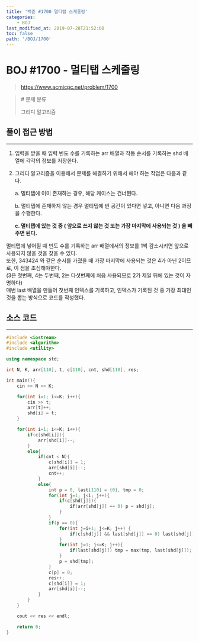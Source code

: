 ```yaml
---
title: '백준 #1700 멀티탭 스케줄링'
categories:
    - BOJ
last_modified_at: 2019-07-28T21:52:00
toc: false
path: '/BOJ/1700'
---
```


# BOJ #1700 - 멀티탭 스케줄링

> https://www.acmicpc.net/problem/1700


> \# 문제 분류
> 
> 그리디 알고리즘

## 풀이 접근 방법

---

1. 입력을 받을 때 입력 빈도 수를 기록하는 arr 배열과 작동 순서를 기록하는 shd 배열에 각각의 정보를 저장한다.

2. 그리디 알고리즘을 이용해서 문제를 해결하기 위해서 해야 하는 작업은 다음과 같다.

    a. 멀티탭에 이미 존재하는 경우, 해당 케이스는 건너뛴다.

    b. 멀티탭에 존재하지 않는 경우 멀티탭에 빈 공간이 있다면 넣고, 아니면 다음 과정을 수행한다.

    **c. 멀티탭에 있는 것 중 ( 앞으로 쓰지 않는 것 또는 가장 마지막에 사용되는 것 ) 을 빼주면 된다.**

멀티탭에 넣어질 때 빈도 수를 기록하는 arr 배열에서의 정보를 1씩 감소시키면 앞으로 사용되지 않을 것을 찾을 수 있다.<br>또한, 343424 와 같은 순서를 가졌을 때 가장 마지막에 사용되는 것은 4가 아닌 2이므로, 이 점을 조심해야한다.<br>(3은 첫번째, 4는 두번째, 2는 다섯번째에 처음 사용되므로 2가 제일 뒤에 있는 것이 자명하다)<br>매번 last 배열을 만들어 첫번째 인덱스를 기록하고, 인덱스가 기록된 것 중 가장 최대인 것을 뽑는 방식으로 코드를 작성했다.

## 소스 코드

---

```c++
#include <iostream>
#include <algorithm>
#include <utility>

using namespace std;

int N, K, arr[110], t, c[110], cnt, shd[110], res;

int main(){
    cin >> N >> K;

    for(int i=1; i<=K; i++){
        cin >> t;
        arr[t]++;
        shd[i] = t;
    }

    for(int i=1; i<=K; i++){
        if(c[shd[i]]){
            arr[shd[i]]--;
        }
        else{
            if(cnt < N){
                c[shd[i]] = 1;
                arr[shd[i]]--;
                cnt++;
            }
            else{
                int p = 0, last[110] = {0}, tmp = 0;
                for(int j=1; j<i; j++){
                    if(c[shd[j]]){
                        if(arr[shd[j]] == 0) p = shd[j];
                    }
                }
                if(p == 0){
                    for(int j=i+1; j<=K; j++) {
                        if(c[shd[j]] && last[shd[j]] == 0) last[shd[j]] = j;
                    }
                    for(int j=1; j<=K; j++){
                        if(last[shd[j]]) tmp = max(tmp, last[shd[j]]);
                    }
                    p = shd[tmp];
                }
                c[p] = 0;
                res++;
                c[shd[i]] = 1;
                arr[shd[i]]--;
            }
        }
    }

    cout << res << endl;

    return 0;
}
```
